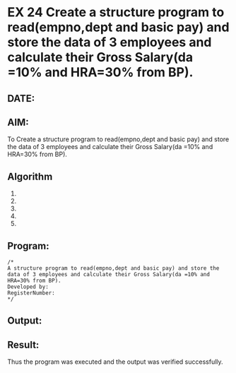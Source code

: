 # EX 24 Create a structure program to read(empno,dept and basic pay) and store the data of 3 employees and calculate their Gross Salary(da =10% and HRA=30% from BP).
## DATE:
## AIM:
To Create a structure program to read(empno,dept and basic pay) and store the data of 3 employees and calculate their Gross Salary(da =10% and HRA=30% from BP).

## Algorithm
1. 
2. 
3. 
4.  
5.   

## Program:
```
/*
A structure program to read(empno,dept and basic pay) and store the data of 3 employees and calculate their Gross Salary(da =10% and HRA=30% from BP).
Developed by: 
RegisterNumber:  
*/
```

## Output:



## Result:
Thus the program was executed and the output was verified successfully.
